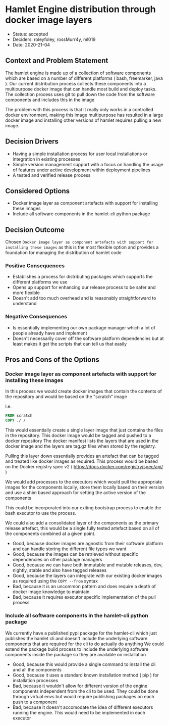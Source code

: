 # Hamlet Engine distribution through docker image layers

* Status: accepted
* Deciders: roleyfoley, rossMurr4y, ml019
* Date: 2020-21-04

## Context and Problem Statement

The hamlet engine is made up of a collection of software components which are based on a number of different platforms ( bash, freemarker, java ).
Our current distribution process collects these components into a multipurpose docker image that can handle most build and deploy tasks.
The collection process uses git to pull down the code from the software components and includes this in the image

The problem with this process is that it really only works in a controlled docker environment, making this image multipurpose has resulted in a large docker image and installing other versions of hamlet requires pulling a new image.

## Decision Drivers

* Having a simple installation process for user local installations or integration in existing processes
* Simple version management support with a focus on handling the usage of features under active development within deployment pipelines
* A tested and verified release process

## Considered Options

* Docker image layer as component artefacts with support for installing these images
* Include all software components in the hamlet-cli python package

## Decision Outcome

Chosen `Docker image layer as component artefacts with support for installing these images` as this is the most flexible option and provides a foundation for managing the distribution of hamlet code

### Positive Consequences

* Establishes a process for distributing packages which supports the different platforms we use
* Opens up support for enhancing our release process to be safer and more flexible
* Doesn't add too much overhead and is reasonably straightforward to understand

### Negative Consequences

* Is essentially implementing our own package manager which a lot of people already have and implement
* Doesn't necessarily cover off the software platform dependencies but at least makes it get the scripts that can tell us that easily

## Pros and Cons of the Options

### Docker image layer as component artefacts with support for installing these images

In this process we would create docker images that contain the contents of the repository and would be based on the "scratch" image

I.e.

```Dockerfile
FROM scratch
COPY ./ /
```

This would essentially create a single layer image that just contains the files in the repository. This docker image would be tagged and pushed to a docker repository
The docker manifest lists the layers that are used in the docker image and the layers are tag.gz files when stored by the registry.

Pulling this layer down essentially provides an artefact that can be tagged and treated like docker images as required. This process would be based on the Docker registry spec v2 ( https://docs.docker.com/registry/spec/api/ )

We would add processes to the executors which would pull the appropriate images for the components locally, store them locally based on their version and use a shim based approach for setting the active version of the components

This could be incorporated into our exiting bootstrap process to enable the bash executor to use the process.

We could also add a consolidated layer of the components as the primary release artefact, this would be a single fully tested artefact based on all of the components combined at a given point.

* Good, because docker images are agnostic from their software platform and can handle storing the different file types we want
* Good, because the images can be retrieved without specific dependencies on other package managers
* Good, because we can have both immutable and mutable releases, dev, nightly, stable and also have tagged releases
* Good, because the layers can integrate with our existing docker images as required using the `COPY --from` syntax
* Bad, because it is an uncommon pattern and does require a depth of docker image knowledge to maintain
* Bad, because it requires executor specific implementation of the pull process

### Include all software components in the hamlet-cli python package

We currently have a published pypi package for the hamlet-cli which just publishes the hamlet cli and doesn't include the underlying software components that are required for the cli to do actually do anything
We could extend the package build process to include the underlying software components inside the package so they are available on installation

* Good, because this would provide a single command to install the cli and all the components
* Good, because it uses a standard known installation method ( pip ) for installation processes
* Bad, because it wouldn't allow for different version of the engine components independent from the cli to be used. They could be done through virtual envs but would require publishing packages on each push to a component
* Bad, because it doesn't accomodate the idea of different executors running the engine. This would need to be implemented in each executor
